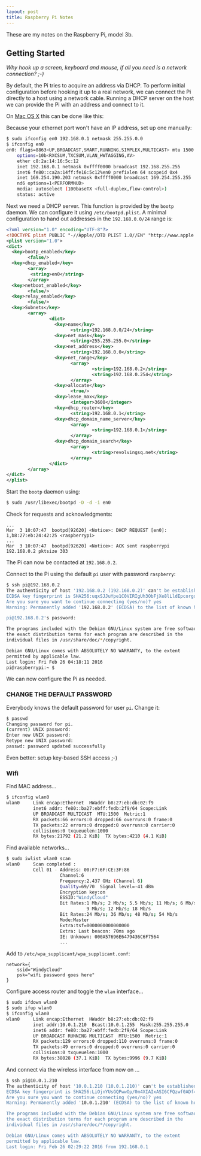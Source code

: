 ```yaml
---
layout: post
title: Raspberry Pi Notes
---
```


These are my notes on the Raspberry Pi, model 3b.

## Getting Started

*Why hook up a screen, keyboard and mouse, if all you need is a network connection? ;-)*

By default, the Pi tries to acquire an address via DHCP. To perform initial configuration before hooking it up to a real network, we can connect the Pi directly to a host using a network cable. Running a DHCP server on the host we can provide the Pi with an address and connect to it.

On [Mac OS X](Mac_OS_X_Notes.html) this can be done like this:

Because your ethernet port won't have an IP address, set up one manually:

```bash
$ sudo ifconfig en0 192.168.0.1 netmask 255.255.0.0
$ ifconfig en0
en0: flags=8863<UP,BROADCAST,SMART,RUNNING,SIMPLEX,MULTICAST> mtu 1500
	options=10b<RXCSUM,TXCSUM,VLAN_HWTAGGING,AV>
	ether c8:2a:14:16:5c:12 
	inet 192.168.0.1 netmask 0xffff0000 broadcast 192.168.255.255
	inet6 fe80::ca2a:14ff:fe16:5c12%en0 prefixlen 64 scopeid 0x4 
	inet 169.254.190.203 netmask 0xffff0000 broadcast 169.254.255.255
	nd6 options=1<PERFORMNUD>
	media: autoselect (100baseTX <full-duplex,flow-control>)
	status: active
```

Next we need a DHCP server. This function is provided by the `bootp` daemon. We can configure it using `/etc/bootpd.plist`. A minimal configuration to hand out addresses in the `192.168.0.0/24` range is:

```xml
<?xml version="1.0" encoding="UTF-8"?>
<!DOCTYPE plist PUBLIC "-//Apple//DTD PLIST 1.0//EN" "http://www.apple.com/DTDs/PropertyList-1.0.dtd">
<plist version="1.0">
<dict>
  <key>bootp_enabled</key>
        <false/>
  <key>dhcp_enabled</key>
        <array>
         <string>en0</string>
        </array>
  <key>netboot_enabled</key>
        <false/>
  <key>relay_enabled</key>
        <false/>        
  <key>Subnets</key>
        <array>
                <dict>
                  <key>name</key>
                        <string>192.168.0.0/24</string>
                  <key>net_mask</key>
                        <string>255.255.255.0</string>
                  <key>net_address</key>
                        <string>192.168.0.0</string>
                  <key>net_range</key>
                        <array>
                                <string>192.168.0.2</string>
                                <string>192.168.0.254</string>
                        </array>
                  <key>allocate</key>
                        <true/>
                  <key>lease_max</key>
                        <integer>3600</integer>
                  <key>dhcp_router</key>
                        <string>192.168.0.1</string>
                  <key>dhcp_domain_name_server</key>
                        <array>
                                <string>192.168.0.1</string>
                        </array>
                  <key>dhcp_domain_search</key>
                        <array>
                                <string>revolvingsq.net</string>
                        </array>
                </dict>
        </array>
</dict>
</plist>
```

Start the `bootp` daemon using:

```bash
$ sudo /usr/libexec/bootpd -D -d -i en0
```

Check for requests and acknowledgments:

```
...
Mar  3 10:07:47  bootpd[92620] <Notice>: DHCP REQUEST [en0]: 1,b8:27:eb:24:42:25 <raspberrypi>
...
Mar  3 10:07:47  bootpd[92620] <Notice>: ACK sent raspberrypi 192.168.0.2 pktsize 303
```

The Pi can now be contacted at `192.168.0.2`.

Connect to the Pi using the default `pi` user with password `raspberry`:

```bash
$ ssh pi@192.168.0.2
The authenticity of host '192.168.0.2 (192.168.0.2)' can't be established.
ECDSA key fingerprint is SHA256:uqxSJJuYpe1C0VIRIgUh3ObFjXe8lLldEpcorgq6MhM.
Are you sure you want to continue connecting (yes/no)? yes
Warning: Permanently added '192.168.0.2' (ECDSA) to the list of known hosts.

pi@192.168.0.2's password: 

The programs included with the Debian GNU/Linux system are free software;
the exact distribution terms for each program are described in the
individual files in /usr/share/doc/*/copyright.

Debian GNU/Linux comes with ABSOLUTELY NO WARRANTY, to the extent
permitted by applicable law.
Last login: Fri Feb 26 04:18:11 2016
pi@raspberrypi:~ $
```

We can now configure the Pi as needed.

### CHANGE THE DEFAULT PASSWORD

Everybody knows the default password for user `pi`. Change it:

```bash
$ passwd
Changing password for pi.
(current) UNIX password: 
Enter new UNIX password: 
Retype new UNIX password: 
passwd: password updated successfully
```

Even better: setup key-based SSH access ;-)

### Wifi

Find MAC address...

```bash
$ ifconfig wlan0
wlan0     Link encap:Ethernet  HWaddr b8:27:eb:db:02:f9  
          inet6 addr: fe80::ba27:ebff:fedb:2f9/64 Scope:Link
          UP BROADCAST MULTICAST  MTU:1500  Metric:1
          RX packets:66 errors:0 dropped:66 overruns:0 frame:0
          TX packets:22 errors:0 dropped:0 overruns:0 carrier:0
          collisions:0 txqueuelen:1000 
          RX bytes:21792 (21.2 KiB)  TX bytes:4210 (4.1 KiB)
```

Find available networks...

```bash
$ sudo iwlist wlan0 scan
wlan0     Scan completed :
          Cell 01 - Address: 00:F7:6F:CE:3F:86
                    Channel:6
                    Frequency:2.437 GHz (Channel 6)
                    Quality=69/70  Signal level=-41 dBm  
                    Encryption key:on
                    ESSID:"WindyCloud"
                    Bit Rates:1 Mb/s; 2 Mb/s; 5.5 Mb/s; 11 Mb/s; 6 Mb/s
                              9 Mb/s; 12 Mb/s; 18 Mb/s
                    Bit Rates:24 Mb/s; 36 Mb/s; 48 Mb/s; 54 Mb/s
                    Mode:Master
                    Extra:tsf=0000000000000000
                    Extra: Last beacon: 70ms ago
                    IE: Unknown: 000A57696E6479436C6F7564
                    ...
```

Add to `/etc/wpa_supplicant/wpa_supplicant.conf`:

```
network={
    ssid="WindyCloud"
    psk="wifi password goes here"
}
```

Configure access router and toggle the `wlan` interface...

```bash
$ sudo ifdown wlan0
$ sudo ifup wlan0
$ ifconfig wlan0
wlan0     Link encap:Ethernet  HWaddr b8:27:eb:db:02:f9  
          inet addr:10.0.1.210  Bcast:10.0.1.255  Mask:255.255.255.0
          inet6 addr: fe80::ba27:ebff:fedb:2f9/64 Scope:Link
          UP BROADCAST RUNNING MULTICAST  MTU:1500  Metric:1
          RX packets:129 errors:0 dropped:110 overruns:0 frame:0
          TX packets:49 errors:0 dropped:0 overruns:0 carrier:0
          collisions:0 txqueuelen:1000 
          RX bytes:38028 (37.1 KiB)  TX bytes:9996 (9.7 KiB)
```

And connect via the wireless interface from now on ...

```bash
$ ssh pi@10.0.1.210
The authenticity of host '10.0.1.210 (10.0.1.210)' can't be established.
ECDSA key fingerprint is SHA256:LiOjnYUsGQPwwOp/0m4XIAIxASI6CFQzwf0ADf4Vazc.
Are you sure you want to continue connecting (yes/no)? yes
Warning: Permanently added '10.0.1.210' (ECDSA) to the list of known hosts.

The programs included with the Debian GNU/Linux system are free software;
the exact distribution terms for each program are described in the
individual files in /usr/share/doc/*/copyright.

Debian GNU/Linux comes with ABSOLUTELY NO WARRANTY, to the extent
permitted by applicable law.
Last login: Fri Feb 26 02:29:22 2016 from 192.168.0.1
```

